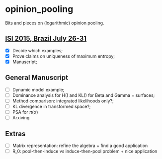 # opinion_pooling
Bits and pieces on (logarithmic) opinion pooling.

## [ISI 2015, Brazil July 26-31](https://github.com/maxbiostat/opinion_pooling/tree/master/WSC2015)
- [x] Decide which examples;
- [x] Prove claims on uniqueness of maximum entropy;
- [x] Manuscript;

## General Manuscript
- [ ] Dynamic model example;
- [ ] Dominance analysis for H() and KL() for Beta and Gamma = surfaces;
- [ ] Method comparison: integrated likelihoods only?;
- [ ] KL divergence in transformed space?;
- [ ] PSA for $\pi(\alpha)$
- [ ] Arxiving

## Extras
- [ ] Matrix representation: refine the algebra + find a good application
- [ ] R_0: pool-then-induce vs induce-then-pool problem + nice application
